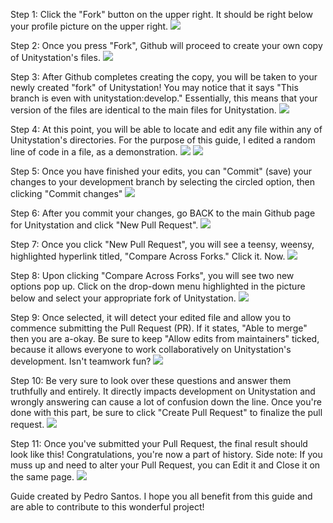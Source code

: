 Step 1: Click the "Fork" button on the upper right. It should be right below your profile picture on the upper right.
![](https://i.imgur.com/0scHvay.png)

Step 2: Once you press "Fork", Github will proceed to create your own copy of Unitystation's files.
![](https://imgur.com/dT7pEZZ)

Step 3: After Github completes creating the copy, you will be taken to your newly created "fork" of Unitystation! You may notice that it says "This branch is even with unitystation:develop." Essentially, this means that your version of the files are identical to the main files for Unitystation.
![](https://imgur.com/7B8Tsd3)

Step 4: At this point, you will be able to locate and edit any file within any of Unitystation's directories. For the purpose of this guide, I edited a random line of code in a file, as a demonstration.
![](https://imgur.com/a/WYY8CUT)
![](https://imgur.com/TbDBGzt)

Step 5: Once you have finished your edits, you can "Commit" (save) your changes to your development branch by selecting the circled option, then clicking "Commit changes"
![](https://imgur.com/7T9hzln)

Step 6: After you commit your changes, go BACK to the main Github page for Unitystation and click "New Pull Request".
![](https://imgur.com/IdSvqKd)

Step 7: Once you click "New Pull Request", you will see a teensy, weensy, highlighted hyperlink titled, "Compare Across Forks." Click it. Now.
![](https://imgur.com/Z0Auc7c)

Step 8: Upon clicking "Compare Across Forks", you will see two new options pop up. Click on the drop-down menu highlighted in the picture below and select your appropriate fork of Unitystation.
![](https://imgur.com/yTvNyot)

Step 9: Once selected, it will detect your edited file and allow you to commence submitting the Pull Request (PR). If it states, "Able to merge" then you are a-okay. Be sure to keep "Allow edits from maintainers" ticked, because it allows everyone to work collaboratively on Unitystation's development. Isn't teamwork fun?
![](https://imgur.com/Qi4qFHY)

Step 10: Be very sure to look over these questions and answer them truthfully and entirely. It directly impacts development on Unitystation and wrongly answering can cause a lot of confusion down the line. Once you're done with this part, be sure to click "Create Pull Request" to finalize the pull request.
![](https://imgur.com/8vWVgB9)

Step 11: Once you've submitted your Pull Request, the final result should look like this! Congratulations, you're now a part of history. Side note: If you muss up and need to alter your Pull Request, you can Edit it and Close it on the same page.
![](https://imgur.com/DLx7cXp)

Guide created by Pedro Santos.
I hope you all benefit from this guide and are able to contribute to this wonderful project!